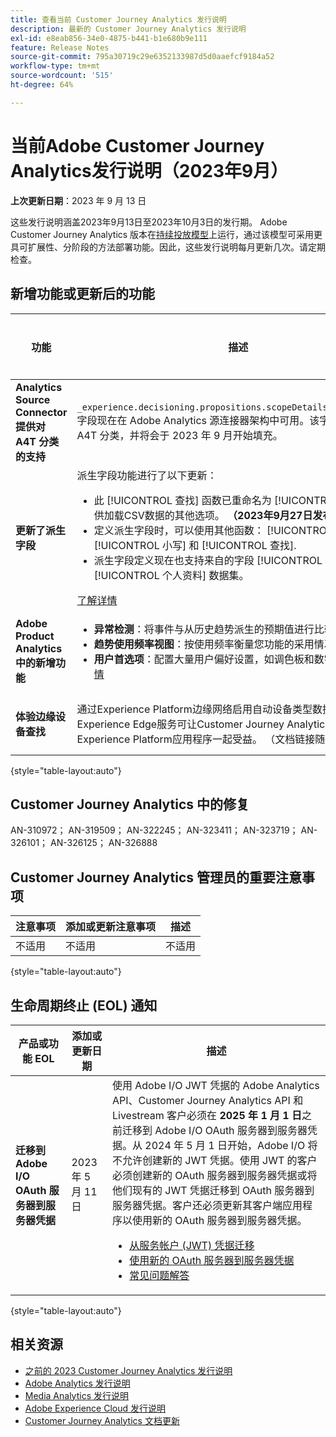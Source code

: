 ```yaml
---
title: 查看当前 Customer Journey Analytics 发行说明
description: 最新的 Customer Journey Analytics 发行说明
exl-id: e8eab856-34e0-4875-b441-b1e680b9e111
feature: Release Notes
source-git-commit: 795a30719c29e6352133987d5d0aaefcf9184a52
workflow-type: tm+mt
source-wordcount: '515'
ht-degree: 64%

---
```


# 当前Adobe Customer Journey Analytics发行说明（2023年9月）

**上次更新日期**：2023 年 9 月 13 日

这些发行说明涵盖2023年9月13日至2023年10月3日的发行期。 Adobe Customer Journey Analytics 版本在[持续投放模型](releases.md)上运行，通过该模型可采用更具可扩展性、分阶段的方法部署功能。因此，这些发行说明每月更新几次。请定期检查。

## 新增功能或更新后的功能

| 功能 | 描述 | [开始推出](releases.md) | [正式发布](releases.md) |
| ----------- | ---------- | ------- | ---- |
| **Analytics Source Connector 提供对 A4T 分类的支持** | `_experience.decisioning.propositions.scopeDetails.correlationID` 字段现在在 Adob&#x200B;&#x200B;e Analytics 源连接器架构中可用。该字段用于支持 A4T 分类，并将会于 2023 年 9 月开始填充。 | | 不适用 | 2023 年 9 月 12 日 |
| **更新了派生字段** | 派生字段功能进行了以下更新：<ul><li>此 [!UICONTROL 查找] 函数已重命名为 [!UICONTROL 分类]，并提供加载CSV数据的其他选项。 **（2023年9月27日发布）**</li><li>定义派生字段时，可以使用其他函数： [!UICONTROL Trim]， [!UICONTROL 小写] 和 [!UICONTROL 查找].</li><li>派生字段定义现在也支持来自的字段 [!UICONTROL 查找] 和 [!UICONTROL 个人资料] 数据集。</li></ul>[了解详情](/help/data-views/derived-fields/derived-fields.md) | 不适用 | 2023 年 9 月 13 日 |
| **Adobe Product Analytics中的新增功能** | <ul><li>**异常检测**：将事件与从历史趋势派生的预期值进行比较。 [了解详情](https://experienceleague.adobe.com/docs/analytics-platform/using/guided-analysis/trends/usage.html)</li><li>**趋势使用频率视图**：按使用频率衡量您功能的采用情况。 [了解详情](https://experienceleague.adobe.com/docs/analytics-platform/using/guided-analysis/trends/frequency.html)</li><li>**用户首选项**：配置大量用户偏好设置，如调色板和数字格式。 [了解详情](https://experienceleague.adobe.com/docs/analytics-platform/using/cja-workspace/user-preferences.html)</li></ul> | 不适用 | 2023 年 9 月 18 日 |
| **体验边缘设备查找** | 通过Experience Platform边缘网络启用自动设备类型数据收集。 此Experience Edge服务可让Customer Journey Analytics与其他Experience Platform应用程序一起受益。 （文档链接随后提供） | 不适用 | 2023 年 9 月 27 日 |

{style="table-layout:auto"}

## Customer Journey Analytics 中的修复

AN-310972； AN-319509； AN-322245； AN-323411； AN-323719； AN-326101； AN-326125； AN-326888


## Customer Journey Analytics 管理员的重要注意事项

| 注意事项 | 添加或更新注意事项 | 描述 |
| --- | --- | --- |
| 不适用 | 不适用 | 不适用 |

{style="table-layout:auto"}

## 生命周期终止 (EOL) 通知

| 产品或功能 EOL | 添加或更新日期 | 描述 |
| --- | --- | --- |
| **迁移到 Adobe I/O OAuth 服务器到服务器凭据** | 2023 年 5 月 11 日 | 使用 Adobe I/O JWT 凭据的 Adobe Analytics API、Customer Journey Analytics API 和 Livestream 客户必须在 **2025 年 1 月 1 日**&#x200B;之前迁移到 Adobe I/O OAuth 服务器到服务器凭据。从 2024 年 5 月 1 日开始，Adobe I/O 将不允许创建新的 JWT 凭据。使用 JWT 的客户必须创建新的 OAuth 服务器到服务器凭据或将他们现有的 JWT 凭据迁移到 OAuth 服务器到服务器凭据。客户还必须更新其客户端应用程序以使用新的 OAuth 服务器到服务器凭据。 <ul><li>[从服务帐户 (JWT) 凭据迁移](https://developer.adobe.com/developer-console/docs/guides/authentication/ServerToServerAuthentication/migration/)</li><li>[使用新的 OAuth 服务器到服务器凭据](https://developer.adobe.com/developer-console/docs/guides/authentication/ServerToServerAuthentication/implementation/)</li><li>[常见问题解答](https://developer.adobe.com/developer-console/docs/guides/authentication/ServerToServerAuthentication/faqs/)</li></ul> |

{style="table-layout:auto"}


## 相关资源

* [之前的 2023 Customer Journey Analytics 发行说明](/help/release-notes/2023.md)
* [Adobe Analytics 发行说明](https://experienceleague.adobe.com/docs/analytics/release-notes/latest.html?lang=zh-Hans)
* [Media Analytics 发行说明](https://experienceleague.adobe.com/docs/media-analytics/using/additional-resources/release-notes.html?lang=zh-Hans)
* [Adobe Experience Cloud 发行说明](https://experienceleague.adobe.com/docs/release-notes/experience-cloud/current.html?lang=zh-Hans)
* [Customer Journey Analytics 文档更新](/help/release-notes/doc-changes.md)
